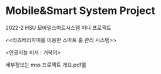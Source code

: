 # Mobile&Smart System Project

2022-2 HSU 모바일스마트시스템 미니 프로젝트

<<라즈베리파이를 이용한 스마트 홈 관리 시스템>>

<인공지능 비서 : 거북이>

세부정보는 mss 프로젝트 개요.pdf를 


